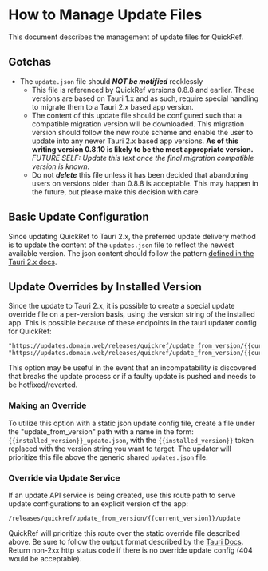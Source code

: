# How to Manage Update Files

This document describes the management of update files for QuickRef.

## Gotchas
- The `update.json` file should ***NOT be motified*** recklessly
    - This file is referenced by QuickRef versions 0.8.8 and earlier. These versions are based on Tauri 1.x and as such, require special handling to migrate them to a Tauri 2.x based app version.
    - The content of this update file should be configured such that a compatible migration version will be downloaded. This migration version should follow the new route scheme and enable the user to update into any newer Tauri 2.x based app versions. **As of this writing version 0.8.10 is likely to be the most appropriate version.** *FUTURE SELF: Update this text once the final migration compatible version is known.*
    - Do not ***delete*** this file unless it has been decided that abandoning users on versions older than 0.8.8 is acceptable. This may happen in the future, but please make this decision with care.


## Basic Update Configuration
Since updating QuickRef to Tauri 2.x, the preferred update delivery method is to update the content of the `updates.json` file to reflect the newest available version. The json content should follow the pattern [defined in the Tauri 2.x docs](https://v2.tauri.app/plugin/updater/#static-json-file).

## Update Overrides by Installed Version
Since the update to Tauri 2.x, it is possible to create a special update override file on a per-version basis, using the version string of the installed app. This is possible because of these endpoints in the tauri updater config for QuickRef:
```
"https://updates.domain.web/releases/quickref/update_from_version/{{current_version}}/update",
"https://updates.domain.web/releases/quickref/update_from_version/{{current_version}}_update.json",
```
This option may be useful in the event that an incompatability is discovered that breaks the update process or if a faulty update is pushed and needs to be hotfixed/reverted. 

### Making an Override
To utilize this option with a static json update config file, create a file under the "update_from_version" path with a name in the form: `{{installed_version}}_update.json`, with the `{{installed_version}}` token replaced with the version string you want to target. The updater will prioritize this file above the generic shared `updates.json` file.

### Override via Update Service
If an update API service is being created, use this route path to serve update configurations to an explicit version of the app:
```
/releases/quickref/update_from_version/{{current_version}}/update
```
QuickRef will prioritize this route over the static override file described above. Be sure to follow the output format described by the [Tauri Docs](https://v2.tauri.app/plugin/updater/#dynamic-update-server). Return non-2xx http status code if there is no override update config (404 would be acceptable).
